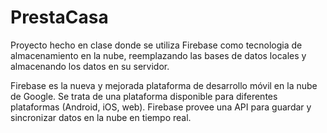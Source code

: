 # PrestaCasa
Proyecto hecho en clase donde se utiliza Firebase como tecnologia de almacenamiento en la nube, reemplazando las bases de datos locales y almacenando los datos en su servidor.

Firebase es la nueva y mejorada plataforma de desarrollo móvil en la nube de Google. Se trata de una plataforma disponible para diferentes plataformas (Android, iOS, web).
Firebase provee una API para guardar y sincronizar datos en la nube en tiempo real.
